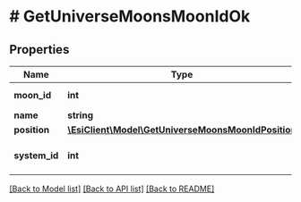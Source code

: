 # # GetUniverseMoonsMoonIdOk

## Properties

Name | Type | Description | Notes
------------ | ------------- | ------------- | -------------
**moon_id** | **int** | moon_id integer |
**name** | **string** | name string |
**position** | [**\EsiClient\Model\GetUniverseMoonsMoonIdPosition**](GetUniverseMoonsMoonIdPosition.md) |  |
**system_id** | **int** | The solar system this moon is in |

[[Back to Model list]](../../README.md#models) [[Back to API list]](../../README.md#endpoints) [[Back to README]](../../README.md)
